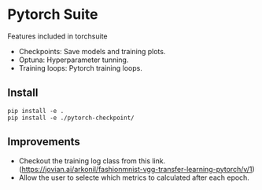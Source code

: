 # Pytorch Suite

Features included in torchsuite
* Checkpoints: Save models and training plots.
* Optuna: Hyperparameter tunning.
* Training loops: Pytorch training loops.


## Install

```
pip install -e .
pip install -e ./pytorch-checkpoint/
```


## Improvements

* Checkout the training log class from this link. (https://jovian.ai/arkonil/fashionmnist-vgg-transfer-learning-pytorch/v/1)
* Allow the user to selecte which metrics to calculated after each epoch.
